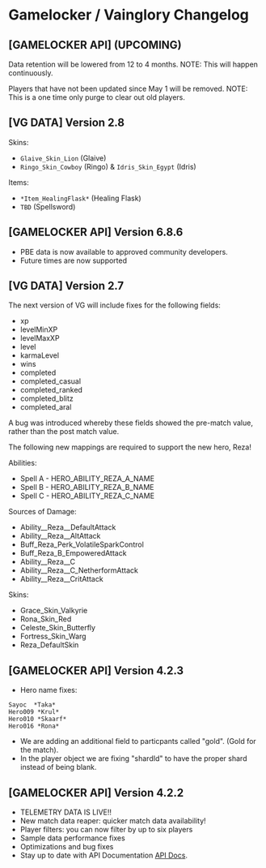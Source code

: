 # Gamelocker / Vainglory Changelog

## [GAMELOCKER API] (UPCOMING)

Data retention will be lowered from 12 to 4 months.
NOTE: This will happen continuously.

Players that have not been updated since May 1 will be removed.
NOTE: This is a one time only purge to clear out old players.

## [VG DATA] Version 2.8

Skins:
* `Glaive_Skin_Lion` (Glaive)
* `Ringo_Skin_Cowboy` (Ringo)
& `Idris_Skin_Egypt` (Idris)

Items:
* `*Item_HealingFlask*` (Healing Flask)
* `TBD` (Spellsword)


## [GAMELOCKER API] Version 6.8.6
- PBE data is now available to approved community developers.
- Future times are now supported

## [VG DATA] Version 2.7

The next version of VG will include fixes for the following fields:
  * xp
  * levelMinXP
  * levelMaxXP
  * level
  * karmaLevel
  * wins
  * completed
  * completed_casual
  * completed_ranked
  * completed_blitz
  * completed_aral

A bug was introduced whereby these fields showed the pre-match value, rather
than the post match value.  

The following new mappings are required to support the new hero, Reza!

Abilities:
  * Spell A - HERO_ABILITY_REZA_A_NAME
  * Spell B - HERO_ABILITY_REZA_B_NAME
  * Spell C - HERO_ABILITY_REZA_C_NAME

Sources of Damage:
  * Ability__Reza__DefaultAttack
  * Ability__Reza__AltAttack
  * Buff_Reza_Perk_VolatileSparkControl
  * Buff_Reza_B_EmpoweredAttack
  * Ability__Reza__C
  * Ability__Reza__C_NetherformAttack
  * Ability__Reza__CritAttack

Skins:
  * Grace_Skin_Valkyrie
  * Rona_Skin_Red
  * Celeste_Skin_Butterfly
  * Fortress_Skin_Warg
  * Reza_DefaultSkin

## [GAMELOCKER API] Version 4.2.3
- Hero name fixes:

```
Sayoc  *Taka*  
Hero009 *Krul*  
Hero010 *Skaarf*
Hero016 *Rona*
```

- We are adding an additional field to particpants called "gold". (Gold for the match).
- In the player object we are fixing "shardId" to have the proper shard instead of being blank.

## [GAMELOCKER API] Version 4.2.2
- TELEMETRY DATA IS LIVE!!
- New match data reaper: quicker match data availability!
- Player filters: you can now filter by up to six players
- Sample data performance fixes
- Optimizations and bug fixes
- Stay up to date with API Documentation [API Docs](https://developer.vainglorygame.com/docs?).
